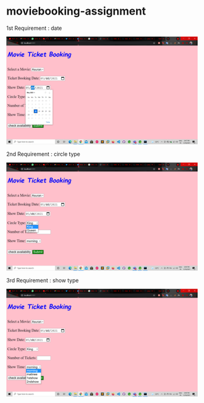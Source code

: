 # moviebooking-assignment


1st Requirement : date 

![Alt Text](https://github.com/vikramltts/moviebooking-assignment/blob/main/images/Screenshot%20(88).png)

2nd Requirement : circle type 

![Alt Text](https://github.com/vikramltts/moviebooking-assignment/blob/main/images/Screenshot%20(90).png)

3rd Requirement : show type 

![Alt Text](https://github.com/vikramltts/moviebooking-assignment/blob/main/images/Screenshot%20(89).png)



